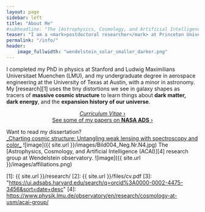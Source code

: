 ```yaml
---
layout: page
sidebar: left
title: "About Me"
#subheadline: "The [Astrophysics, Cosmology, and Artificial Intelligence (ACAI)][4] research group at Wendelstein observatory."
teaser: "I am a <mark>postdoctoral researcher</mark> at Princeton University, studying the <mark>large-scale structure of the universe</mark> with imaging and spectroscopic surveys."
permalink: "/info/"
header:
    image_fullwidth: "wendelstein_solar_smaller_darker.png"
---
```


I completed my PhD in physics at Stanford and Ludwig Maximilians Universitaet Muenchen (LMU), and my undergraduate degree in aerospace engineering at the University of Texas at Austin, with a minor in astronomy. My [research][1] uses the tiny distortions we see in galaxy shapes as tracers of <strong>massive cosmic structure</strong> to learn things about <strong>dark matter, dark energy</strong>, and the <strong>expansion history of our universe</strong>.
  
<p style="text-align: center;">
    <a class="radius button small" href="{{ site.url }}{{ site.baseurl }}/files/CV_forweb_2024.pdf"><em>Curriculum Vitae</em> ›</a> <br/>
    <a class="radius button small" href="https://ui.adsabs.harvard.edu/search/q=orcid%3A0000-0002-4475-3456&sort=date+desc">See some of my papers on <strong>NASA ADS</strong> ›</a>  
</p>
Want to read my dissertation?<br><a href="https://purl.stanford.edu/gw828xb5995">_Charting cosmic structure: Untangling weak lensing with spectroscopy and color_</a>  
![image]({{ site.url }}/images/Bild004_Neg.Nr.N4.jpg)
The [Astrophysics, Cosmology, and Artificial Intelligence (ACAI)][4] research group at Wendelstein observatory.
![image]({{ site.url }}/images/affiliations.png)

 [1]: {{ site.url }}/research/
 [2]: {{ site.url }}/files/cv.pdf
 [3]: "https://ui.adsabs.harvard.edu/search/q=orcid%3A0000-0002-4475-3456&sort=date+desc"
 [4]: https://www.physik.lmu.de/observatory/en/research/cosmology-at-usm/acai-group/
